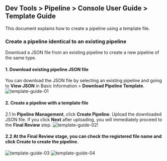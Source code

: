 ## Dev Tools > Pipeline > Console User Guide > Template Guide
This document explains how to create a pipeline using a template file.

### Create a pipeline identical to an existing pipeline
Download a JSON file from an existing pipeline to create a new pipeline of the same type.

#### 1. Download existing pipeline JSON file
You can download the JSON file by selecting an existing pipeline and going to **View JSON** in Basic Information > **Download Pipeline Template**.![template-guide-01](http://static.toastoven.net/prod_pipeline/2023-09-26/template-guide-01.png)

#### 2. Create a pipeline with a template file
2.1 In **Pipeline Management**, click **Create Pipeline**. Upload the downloaded JSON file. If you click **Next** after uploading, you will immediately proceed to the **Final Review** step.
![template-guide-02!](http://static.toastoven.net/prod_pipeline/2023-09-26/template-guide-02.png)


#### 2.2 At the **Final Review** stage, you can check the registered file name and click **Create** to create the pipeline.
![template-guide-03](http://static.toastoven.net/prod_pipeline/2023-09-26/template-guide-03.png)
![template-guide-04](http://static.toastoven.net/prod_pipeline/2023-09-26/template-guide-04.png)